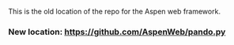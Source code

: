 This is the old location of the repo for the Aspen web framework.

### New location: https://github.com/AspenWeb/pando.py
